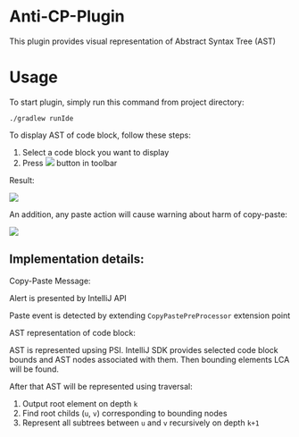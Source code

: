 # Anti-CP-Plugin
This plugin provides visual representation of Abstract Syntax Tree (AST) 

# Usage

To start plugin, simply run this command from project directory:

```./gradlew runIde```

To display AST of code block, follow these steps:

1) Select a code block you want to display
2) Press ![](icn.png) button in toolbar

Result: <br/>

![](icn2.png)

An addition, any paste action will cause warning about harm of copy-paste: <br/>

![](icn3.png)

## Implementation details:

Copy-Paste Message:

Alert is presented by IntelliJ API

Paste event is detected by extending ```CopyPastePreProcessor``` extension point

AST representation of code block:

AST is represented upsing PSI.
IntelliJ SDK provides selected code block bounds and AST nodes associated with them. Then bounding elements LCA will be found.

After that AST will be represented using traversal: 
1) Output root element on depth ```k```
2) Find root childs (```u```, ```v```) corresponding to bounding nodes
3) Represent all subtrees between ```u``` and ```v``` recursively on depth ```k+1```
